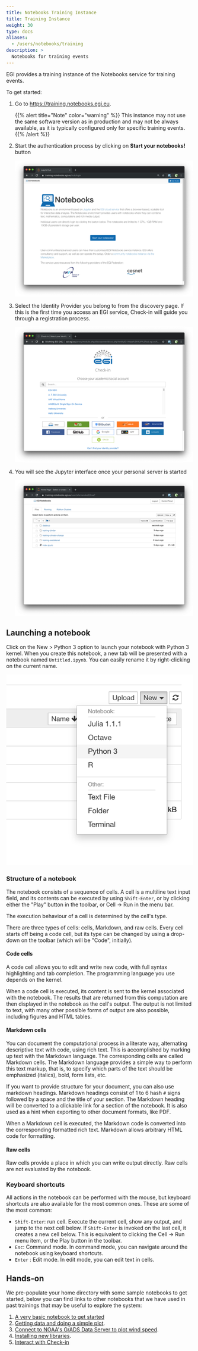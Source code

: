 ```yaml
---
title: Notebooks Training Instance
title: Training Instance
weight: 30
type: docs
aliases:
  - /users/notebooks/training
description: >
  Notebooks for training events
---
```


EGI provides a training instance of the Notebooks service for training events.

To get started:

1. Go to <https://training.notebooks.egi.eu>.

   {{% alert title="Note" color="warning" %}} This instance may not use the same
   software version as in production and may not be always available, as it is
   typically configured only for specific training events. {{% /alert %}}

1. Start the authentication process by clicking on **Start your notebooks!**
   button

   ![image](training-front.png)

1. Select the Identity Provider you belong to from the discovery page. If this
   is the first time you access an EGI service, Check-in will guide you through
   a registration process.

   ![Check-in auth](checkin.png)

1. You will see the Jupyter interface once your personal server is started

   ![Classic Jupyter Notebook](classic.png)

## Launching a notebook

Click on the New \> Python 3 option to launch your notebook with Python 3
kernel. When you create this notebook, a new tab will be presented with a
notebook named `Untitled.ipynb`. You can easily rename it by right-clicking on
the current name.

![New notebook](new-classic.png)

### Structure of a notebook

The notebook consists of a sequence of cells. A cell is a multiline text input
field, and its contents can be executed by using `Shift-Enter`, or by clicking
either the "Play" button in the toolbar, or Cell -\> Run in the menu bar.

The execution behaviour of a cell is determined by the cell's type.

There are three types of cells: cells, Markdown, and raw cells. Every cell
starts off being a code cell, but its type can be changed by using a drop-down
on the toolbar (which will be "Code", initially).

#### Code cells

A code cell allows you to edit and write new code, with full syntax highlighting
and tab completion. The programming language you use depends on the kernel.

When a code cell is executed, its content is sent to the kernel associated with
the notebook. The results that are returned from this computation are then
displayed in the notebook as the cell's output. The output is not limited to
text, with many other possible forms of output are also possible, including
figures and HTML tables.

#### Markdown cells

You can document the computational process in a literate way, alternating
descriptive text with code, using rich text. This is accomplished by marking up
text with the Markdown language. The corresponding cells are called Markdown
cells. The Markdown language provides a simple way to perform this text markup,
that is, to specify which parts of the text should be emphasized (italics),
bold, form lists, etc.

If you want to provide structure for your document, you can also use markdown
headings. Markdown headings consist of 1 to 6 hash `#` signs followed by a space
and the title of your section. The Markdown heading will be converted to a
clickable link for a section of the notebook. It is also used as a hint when
exporting to other document formats, like PDF.

When a Markdown cell is executed, the Markdown code is converted into the
corresponding formatted rich text. Markdown allows arbitrary HTML code for
formatting.

#### Raw cells

Raw cells provide a place in which you can write output directly. Raw cells are
not evaluated by the notebook.

### Keyboard shortcuts

All actions in the notebook can be performed with the mouse, but keyboard
shortcuts are also available for the most common ones. These are some of the
most common:

- `Shift-Enter`: run cell. Execute the current cell, show any output, and jump
  to the next cell below. If `Shift-Enter` is invoked on the last cell, it
  creates a new cell below. This is equivalent to clicking the Cell -\> Run menu
  item, or the Play button in the toolbar.
- `Esc`: Command mode. In command mode, you can navigate around the notebook
  using keyboard shortcuts.
- `Enter` : Edit mode. In edit mode, you can edit text in cells.

## Hands-on

We pre-populate your home directory with some sample notebooks to get started,
below you can find links to other notebooks that we have used in past trainings
that may be useful to explore the system:

1. [A very basic notebook to get started](https://github.com/EGI-Federation/training-notebooks-di4r-2018/blob/master/00-first-notebook.ipynb)
2. [Getting data and doing a simple plot](https://github.com/EGI-Federation/training-notebooks-climate-change/blob/master/cckp_historical_temperature.ipynb).
3. [Connect to NOAA\'s GrADS Data Server to plot wind speed](https://github.com/EGI-Federation/training-notebooks-di4r-2018/blob/master/02-wind-nowcast.ipynb).
4. [Installing new libraries](https://github.com/EGI-Federation/training-notebooks-di4r-2018/blob/master/03-customizing.ipynb).
5. [Interact with Check-in](https://github.com/EGI-Federation/training-notebooks-di4r-2018/blob/master/04-check-in.ipynb)
